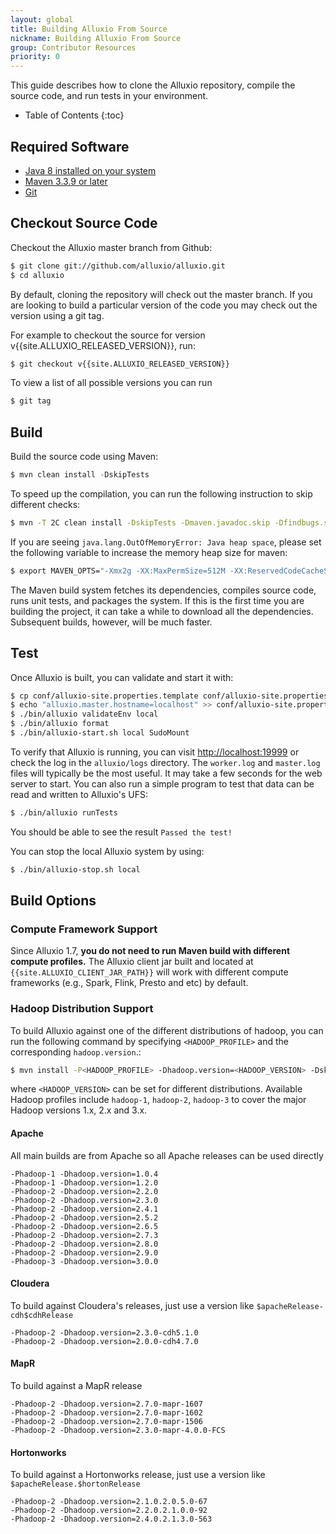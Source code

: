 ```yaml
---
layout: global
title: Building Alluxio From Source
nickname: Building Alluxio From Source
group: Contributor Resources
priority: 0
---
```


This guide describes how to clone the Alluxio repository, compile the source code, and run tests in your environment.

* Table of Contents
{:toc}

## Required Software

- [Java 8 installed on your system](http://www.oracle.com/technetwork/java/javase/downloads/jdk8-downloads-2133151.html)
- [Maven 3.3.9 or later](http://maven.apache.org/download.cgi)
- [Git](https://git-scm.org/downloads)

## Checkout Source Code

Checkout the Alluxio master branch from Github:

```bash
$ git clone git://github.com/alluxio/alluxio.git
$ cd alluxio
```

By default, cloning the repository will check out the master branch. If you are looking to build a
particular version of the code you may check out the version using a git tag.

For example to checkout the source for version v{{site.ALLUXIO_RELEASED_VERSION}}, run:

```bash
$ git checkout v{{site.ALLUXIO_RELEASED_VERSION}}
```

To view a list of all possible versions you can run

```bash
$ git tag
```

## Build

Build the source code using Maven:

```java
$ mvn clean install -DskipTests
```

To speed up the compilation, you can run the following instruction to skip different checks:

```bash
$ mvn -T 2C clean install -DskipTests -Dmaven.javadoc.skip -Dfindbugs.skip -Dcheckstyle.skip -Dlicense.skip
```

If you are seeing `java.lang.OutOfMemoryError: Java heap space`, please set the following
variable to increase the memory heap size for maven:

```bash
$ export MAVEN_OPTS="-Xmx2g -XX:MaxPermSize=512M -XX:ReservedCodeCacheSize=512m"
```

The Maven build system fetches its dependencies, compiles source code, runs unit tests, and packages
the system. If this is the first time you are building the project, it can take a while to download
all the dependencies. Subsequent builds, however, will be much faster.

## Test

Once Alluxio is built, you can validate and start it with:

```bash
$ cp conf/alluxio-site.properties.template conf/alluxio-site.properties
$ echo "alluxio.master.hostname=localhost" >> conf/alluxio-site.properties
$ ./bin/alluxio validateEnv local
$ ./bin/alluxio format
$ ./bin/alluxio-start.sh local SudoMount
```

To verify that Alluxio is running, you can visit [http://localhost:19999](http://localhost:19999) or
check the log in the `alluxio/logs` directory. The `worker.log` and `master.log` files will
typically be the most useful. It may take a few seconds for the web server to start. You can also
run a simple program to test that data can be read and written to Alluxio's UFS:

```bash
$ ./bin/alluxio runTests
```

You should be able to see the result `Passed the test!`

You can stop the local Alluxio system by using:

```bash
$ ./bin/alluxio-stop.sh local
```

## Build Options

### Compute Framework Support

Since Alluxio 1.7, **you do not need to run Maven build with different compute profiles.**
The Alluxio client jar built and located at
`{{site.ALLUXIO_CLIENT_JAR_PATH}}` will work with different compute frameworks
(e.g., Spark, Flink, Presto and etc) by default.

### Hadoop Distribution Support

To build Alluxio against one of the different distributions of hadoop, you can run the following
command by specifying `<HADOOP_PROFILE>` and the corresponding `hadoop.version`.:

```bash
$ mvn install -P<HADOOP_PROFILE> -Dhadoop.version=<HADOOP_VERSION> -DskipTests
```
where `<HADOOP_VERSION>` can be set for different distributions.
Available Hadoop profiles include `hadoop-1`, `hadoop-2`, `hadoop-3` to cover the major Hadoop
versions 1.x, 2.x and 3.x.

#### Apache

All main builds are from Apache so all Apache releases can be used directly

```properties
-Phadoop-1 -Dhadoop.version=1.0.4
-Phadoop-1 -Dhadoop.version=1.2.0
-Phadoop-2 -Dhadoop.version=2.2.0
-Phadoop-2 -Dhadoop.version=2.3.0
-Phadoop-2 -Dhadoop.version=2.4.1
-Phadoop-2 -Dhadoop.version=2.5.2
-Phadoop-2 -Dhadoop.version=2.6.5
-Phadoop-2 -Dhadoop.version=2.7.3
-Phadoop-2 -Dhadoop.version=2.8.0
-Phadoop-2 -Dhadoop.version=2.9.0
-Phadoop-3 -Dhadoop.version=3.0.0
```

#### Cloudera

To build against Cloudera's releases, just use a version like `$apacheRelease-cdh$cdhRelease`

```properties
-Phadoop-2 -Dhadoop.version=2.3.0-cdh5.1.0
-Phadoop-2 -Dhadoop.version=2.0.0-cdh4.7.0
```

#### MapR

To build against a MapR release

```properties
-Phadoop-2 -Dhadoop.version=2.7.0-mapr-1607
-Phadoop-2 -Dhadoop.version=2.7.0-mapr-1602
-Phadoop-2 -Dhadoop.version=2.7.0-mapr-1506
-Phadoop-2 -Dhadoop.version=2.3.0-mapr-4.0.0-FCS
```

#### Hortonworks

To build against a Hortonworks release, just use a version like `$apacheRelease.$hortonRelease`

```properties
-Phadoop-2 -Dhadoop.version=2.1.0.2.0.5.0-67
-Phadoop-2 -Dhadoop.version=2.2.0.2.1.0.0-92
-Phadoop-2 -Dhadoop.version=2.4.0.2.1.3.0-563
```
